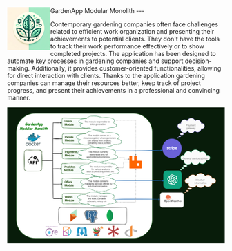 
<img align="left" width="100" height="100"  src="docs/gardenapp_logo.png">
GardenApp Modular Monolith 
---

Contemporary gardening companies often face challenges related to efficient work organization and presenting their achievements to potential clients. They don't have the tools to track their work performance effectively or to show completed projects.
The application has been designed to automate key processes in gardening companies and support decision-making. Additionally, it provides customer-oriented functionalities, allowing for direct interaction with clients.
Thanks to the application gardening companies can manage their resources better, keep track of project progress, and present their achievements in a professional and convincing manner.


![](docs/gardenapp_architecture.png)

